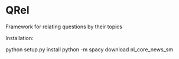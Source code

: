 # QRel
Framework for relating questions by their topics

Installation:

python setup.py install
python -m spacy download nl_core_news_sm
